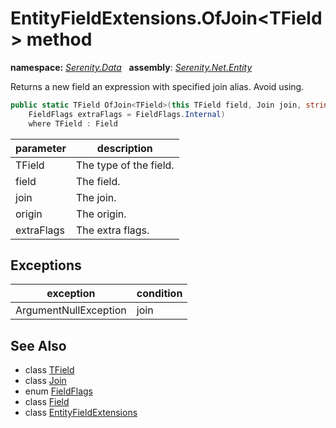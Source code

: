 # EntityFieldExtensions.OfJoin&lt;TField&gt; method
**namespace:** *[Serenity.Data](../../README.md#serenity.data-namespace)*   **assembly**: *[Serenity.Net.Entity](../../README.md)*

Returns a new field an expression with specified join alias. Avoid using.

```csharp
public static TField OfJoin<TField>(this TField field, Join join, string origin, 
    FieldFlags extraFlags = FieldFlags.Internal)
    where TField : Field
```

| parameter | description |
| --- | --- |
| TField | The type of the field. |
| field | The field. |
| join | The join. |
| origin | The origin. |
| extraFlags | The extra flags. |

## Exceptions

| exception | condition |
| --- | --- |
| ArgumentNullException | join |

## See Also

* class [TField](../Serenity.Net.Entity/../EntityFieldExtensions.TField.md)
* class [Join](../Serenity.Net.Data/../Join.md)
* enum [FieldFlags](../Serenity.Net.Data/../FieldFlags.md)
* class [Field](../Field.md)
* class [EntityFieldExtensions](../EntityFieldExtensions.md)
